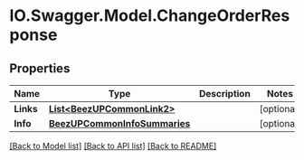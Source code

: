 # IO.Swagger.Model.ChangeOrderResponse
## Properties

Name | Type | Description | Notes
------------ | ------------- | ------------- | -------------
**Links** | [**List&lt;BeezUPCommonLink2&gt;**](BeezUPCommonLink2.md) |  | [optional] 
**Info** | [**BeezUPCommonInfoSummaries**](BeezUPCommonInfoSummaries.md) |  | [optional] 

[[Back to Model list]](../README.md#documentation-for-models) [[Back to API list]](../README.md#documentation-for-api-endpoints) [[Back to README]](../README.md)

